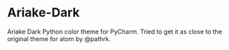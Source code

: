 # Ariake-Dark
Ariake Dark Python color theme for PyCharm.  Tried to get it as close to the original theme for atom by @pathrk.
